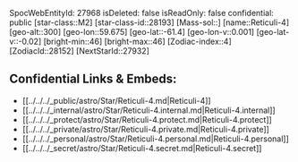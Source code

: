 ﻿---
location: [-61.4,59.675,300]
type: Station
tags:
- astro/Star

---
SpocWebEntityId: 27968
isDeleted: false
isReadOnly: false
confidential: public
[star-class::M2]
[star-class-id::28193]
[Mass-sol::]
[name::Reticuli-4]
[geo-alt::300]
[geo-lon::59.675]
[geo-lat::-61.4]
[geo-lon-v::0.001]
[geo-lat-v::-0.02]
[bright-min::46]
[bright-max::46]
[Zodiac-index::4]
[ZodiacId::28152]
[NextStarId::27932]



## Confidential Links & Embeds: 
- [[../../../_public/astro/Star/Reticuli-4.md|Reticuli-4]] 
- [[../../../_internal/astro/Star/Reticuli-4.internal.md|Reticuli-4.internal]] 
- [[../../../_protect/astro/Star/Reticuli-4.protect.md|Reticuli-4.protect]] 
- [[../../../_private/astro/Star/Reticuli-4.private.md|Reticuli-4.private]] 
- [[../../../_personal/astro/Star/Reticuli-4.personal.md|Reticuli-4.personal]] 
- [[../../../_secret/astro/Star/Reticuli-4.secret.md|Reticuli-4.secret]] 
